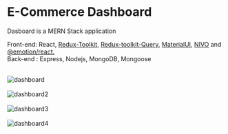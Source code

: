<h1>E-Commerce Dashboard</h1>

Dasboard is a MERN Stack application<br>

Front-end: React, <a href="https://redux-toolkit.js.org/" target="blank">Redux-Toolkit</a>, <a href="https://redux-toolkit.js.org/rtk-query/overview">Redux-toolkit-Query</a>, <a href="https://mui.com">MaterialUI</a>, <a href="https://nivo.rocks">NIVO</a> and <a href="https://emotion.sh/docs/@emotion/react">@emotion/react.</a><br>
Back-end : Express, Nodejs, MongoDB, Mongoose<br><br>

![dashboard](https://user-images.githubusercontent.com/38325801/229120603-6368d2af-56fa-4c54-af0d-44a74adee4da.png)<br><br>
![dashboard2](https://user-images.githubusercontent.com/38325801/231447232-73321566-3781-435d-9b82-f1f348c7d8d0.png)<br><br>
![dashboard3](https://user-images.githubusercontent.com/38325801/231447245-69eac664-875c-4f2f-9966-78c60f08554b.png)<br><br>
![dashboard4](https://user-images.githubusercontent.com/38325801/231447249-4908f33b-dd4b-4302-9622-99bd328e8836.png)<br><br>
